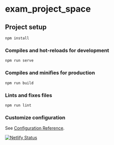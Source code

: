 # exam_project_space

## Project setup
```
npm install
```

### Compiles and hot-reloads for development
```
npm run serve
```

### Compiles and minifies for production
```
npm run build
```

### Lints and fixes files
```
npm run lint
```

### Customize configuration
See [Configuration Reference](https://cli.vuejs.org/config/).

[![Netlify Status](https://api.netlify.com/api/v1/badges/6f7b4d55-b3f9-4186-846b-6946cc8fa592/deploy-status)](https://app.netlify.com/sites/safespace-project/deploys)

<!-- [![Netlify Status](https://api.netlify.com/api/v1/badges/83535651-67a4-4485-ab28-0f216570c84e/deploy-status)](https://app.netlify.com/sites/safespace-project/deploys) -->

